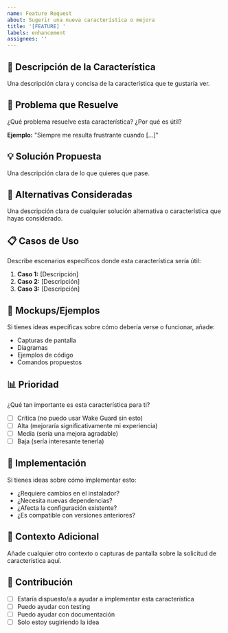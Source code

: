 ```yaml
---
name: Feature Request
about: Sugerir una nueva característica o mejora
title: '[FEATURE] '
labels: enhancement
assignees: ''
---
```


## 🚀 Descripción de la Característica

Una descripción clara y concisa de la característica que te gustaría ver.

## 🎯 Problema que Resuelve

¿Qué problema resuelve esta característica? ¿Por qué es útil?

**Ejemplo:** "Siempre me resulta frustrante cuando [...]"

## 💡 Solución Propuesta

Una descripción clara de lo que quieres que pase.

## 🔄 Alternativas Consideradas

Una descripción clara de cualquier solución alternativa o característica que hayas considerado.

## 📋 Casos de Uso

Describe escenarios específicos donde esta característica sería útil:

1. **Caso 1:** [Descripción]
2. **Caso 2:** [Descripción]
3. **Caso 3:** [Descripción]

## 🎨 Mockups/Ejemplos

Si tienes ideas específicas sobre cómo debería verse o funcionar, añade:
- Capturas de pantalla
- Diagramas
- Ejemplos de código
- Comandos propuestos

## 📊 Prioridad

¿Qué tan importante es esta característica para ti?

- [ ] Crítica (no puedo usar Wake Guard sin esto)
- [ ] Alta (mejoraría significativamente mi experiencia)
- [ ] Media (sería una mejora agradable)
- [ ] Baja (sería interesante tenerla)

## 🔧 Implementación

Si tienes ideas sobre cómo implementar esto:

- ¿Requiere cambios en el instalador?
- ¿Necesita nuevas dependencias?
- ¿Afecta la configuración existente?
- ¿Es compatible con versiones anteriores?

## 💭 Contexto Adicional

Añade cualquier otro contexto o capturas de pantalla sobre la solicitud de característica aquí.

## 🤝 Contribución

- [ ] Estaría dispuesto/a a ayudar a implementar esta característica
- [ ] Puedo ayudar con testing
- [ ] Puedo ayudar con documentación
- [ ] Solo estoy sugiriendo la idea